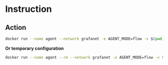 # Instruction

## Action
```bash
docker run --name agent --network grafanet -e AGENT_MODE=flow -v $(pwd)/config.river:/etc/agent/config.river -p 9999:9999 -p 12345:12345 grafana/agent run --server.http.listen-addr=0.0.0.0:12345 /etc/agent/config.river
```
**Or temporary configuration**
```bash
docker run --name agent --rm --network grafanet -e AGENT_MODE=flow -v $(pwd)/config.river:/etc/agent/config.river -p 4318:4318 -p 12345:12345 grafana/agent run --server.http.listen-addr=0.0.0.0:12345 /etc/agent/config.river
```
